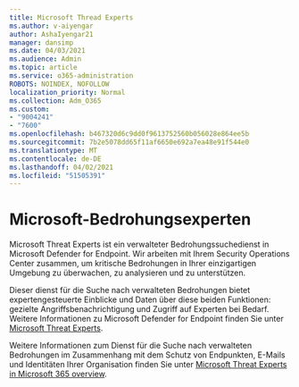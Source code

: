 ```yaml
---
title: Microsoft Thread Experts
ms.author: v-aiyengar
author: AshaIyengar21
manager: dansimp
ms.date: 04/03/2021
ms.audience: Admin
ms.topic: article
ms.service: o365-administration
ROBOTS: NOINDEX, NOFOLLOW
localization_priority: Normal
ms.collection: Adm_O365
ms.custom:
- "9004241"
- "7600"
ms.openlocfilehash: b467320d6c9dd0f9613752560b056028e864ee5b
ms.sourcegitcommit: 7b2e5078dd65f11af6650e692a7ea48e91f544e0
ms.translationtype: MT
ms.contentlocale: de-DE
ms.lasthandoff: 04/02/2021
ms.locfileid: "51505391"
---
```

# <a name="microsoft-threat-experts"></a>Microsoft-Bedrohungsexperten

Microsoft Threat Experts ist ein verwalteter Bedrohungssuchedienst in Microsoft Defender for Endpoint.  Wir arbeiten mit Ihrem Security Operations Center zusammen, um kritische Bedrohungen in Ihrer einzigartigen Umgebung zu überwachen, zu analysieren und zu unterstützen.

Dieser dienst für die Suche nach verwalteten Bedrohungen bietet expertengesteuerte Einblicke und Daten über diese beiden Funktionen: gezielte Angriffsbenachrichtigung und Zugriff auf Experten bei Bedarf. Weitere Informationen zu Microsoft Defender for Endpoint finden Sie unter [Microsoft Threat Experts]( https://docs.microsoft.com/microsoft-365/security/defender-endpoint/microsoft-threat-experts).

Weitere Informationen zum Dienst für die Suche nach verwalteten Bedrohungen im Zusammenhang mit dem Schutz von Endpunkten, E-Mails und Identitäten Ihrer Organisation finden Sie unter [Microsoft Threat Experts in Microsoft 365 overview](https://docs.microsoft.com/microsoft-365/security/mtp/microsoft-threat-experts?view=o365-worldwide).